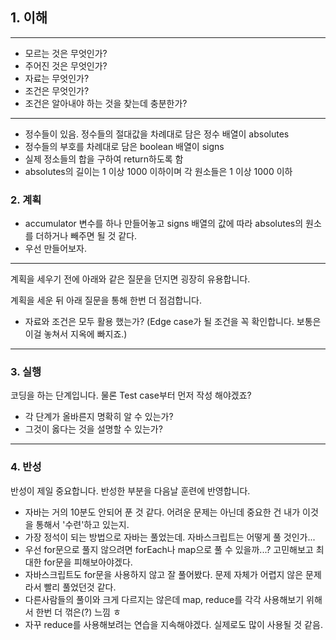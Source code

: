 ## 1. 이해

---
- 모르는 것은 무엇인가?
- 주어진 것은 무엇인가?
- 자료는 무엇인가?
- 조건은 무엇인가?
- 조건은 알아내야 하는 것을 찾는데 충분한가?
---
- 정수들이 있음. 정수들의 절대값을 차례대로 담은 정수 배열이 absolutes
- 정수들의 부호를 차례대로 담은 boolean 배열이 signs
- 실제 정소들의 합을 구하여 return하도록 함
- absolutes의 길이는 1 이상 1000 이하이며 각 원소들은 1 이상 1000 이하

### 2. 계획
- accumulator 변수를 하나 만들어놓고 signs 배열의 값에 따라 absolutes의 원소를 더하거나 빼주면 될 것 같다.
- 우선 만들어보자.

---
계획을 세우기 전에 아래와 같은 질문을 던지면 굉장히 유용합니다.

계획을 세운 뒤 아래 질문을 통해 한번 더 점검합니다.

- 자료와 조건은 모두 활용 했는가? (Edge case가 될 조건을 꼭 확인합니다. 보통은 이걸 놓쳐서 지옥에 빠지죠.)
---

### 3. 실행

코딩을 하는 단계입니다. 물론 Test case부터 먼저 작성 해야겠죠?

- 각 단계가 올바른지 명확히 알 수 있는가?
- 그것이 옳다는 것을 설명할 수 있는가?

---

### 4. 반성

반성이 제일 중요합니다. 반성한 부분을 다음날 훈련에 반영합니다.
- 자바는 거의 10분도 안되어 푼 것 같다. 어려운 문제는 아닌데 중요한 건 내가 이것을 통해서 '수련'하고 있는지.
- 가장 정석이 되는 방법으로 자바는 풀었는데. 자바스크립트는 어떻게 풀 것인가...
- 우선 for문으로 풀지 않으려면 forEach나 map으로 풀 수 있을까...? 고민해보고 최대한 for문을 피해보아야겠다.
- 자바스크립트도 for문을 사용하지 않고 잘 풀어봤다. 문제 자체가 어렵지 않은 문제라서 빨리 풀었던것 같다.
- 다른사람들의 풀이와 크게 다르지는 않은데 map, reduce를 각각 사용해보기 위해서 한번 더 꺾은(?) 느낌 ㅎ
- 자꾸 reduce를 사용해보려는 연습을 지속해야겠다. 실제로도 많이 사용될 것 같음.
